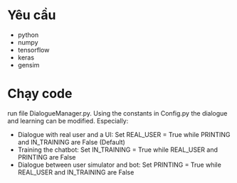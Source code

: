 
# Yêu cầu
* python
* numpy
* tensorflow
* keras
* gensim

# Chạy code
run file DialogueManager.py. 
Using the constants in Config.py the dialogue and learning can be modified. 
Especially:
* Dialogue with real user and a UI: Set REAL_USER = True while PRINTING and IN_TRAINING are False (Default)
* Training the chatbot: Set IN_TRAINING = True while REAL_USER and PRINTING are False
* Dialogue between user simulator and bot: Set PRINTING = True while REAL_USER and IN_TRAINING are False


